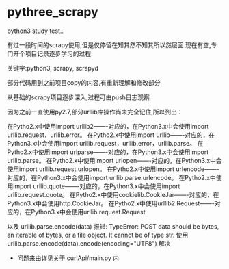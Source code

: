 # pythree_scrapy
python3 study test..

有过一段时间的scrapy使用,但是仅停留在知其然不知其所以然层面
现在有空,专门开个项目记录逐步学习的过程.

关键字:python3, scrapy, scrapyd

部分代码用到之前项目copy的内容,有重新理解和修改部分

从基础的scrapy项目逐步深入,过程可由push日志观察

因为之前一直使用py2.7,部分urllib库操作尚未完全记住,所以列出：

在Pytho2.x中使用import urllib2——-对应的，在Python3.x中会使用import urllib.request，urllib.error。
在Pytho2.x中使用import urllib——-对应的，在Python3.x中会使用import urllib.request，urllib.error，urllib.parse。
在Pytho2.x中使用import urlparse——-对应的，在Python3.x中会使用import urllib.parse。
在Pytho2.x中使用import urlopen——-对应的，在Python3.x中会使用import urllib.request.urlopen。
在Pytho2.x中使用import urlencode——-对应的，在Python3.x中会使用import urllib.parse.urlencode。
在Pytho2.x中使用import urllib.quote——-对应的，在Python3.x中会使用import urllib.request.quote。
在Pytho2.x中使用cookielib.CookieJar——-对应的，在Python3.x中会使用http.CookieJar。
在Pytho2.x中使用urllib2.Request——-对应的，在Python3.x中会使用urllib.request.Request

以及 urllib.parse.encode(data) 报错: 
  TypeError: POST data should be bytes, an iterable of bytes, or a file object. It cannot be of type str.
使用urllib.parse.encode(data).encode(encoding="UTF8") 解决
* 问题来由详见关于 curlApi/main.py 内
